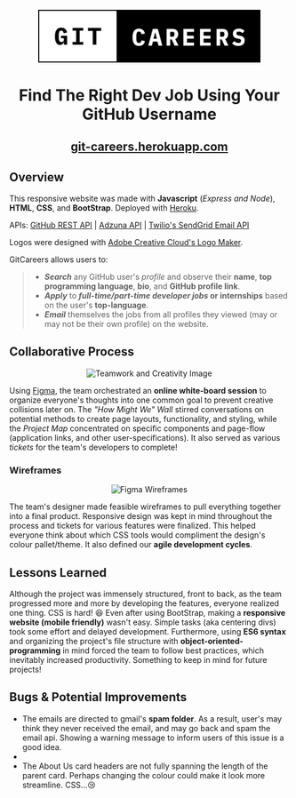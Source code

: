 <p align="center">
  <img src="templates/images/GitCareers_v2.svg" alt="GitCareers Logo" width="400"/>
</p>
<h1 align="center">Find The Right Dev Job Using Your GitHub Username</h1>
<h2 align="center"><a href="https://git-careers.herokuapp.com/" title="Take a look for yourself!">git-careers.herokuapp.com</a></h2>
<h2 id="-about-"><strong>Overview</strong></h2>
<p>This responsive website was made with <strong>Javascript</strong> (<em>Express and Node</em>), <strong>HTML</strong>, <strong>CSS</strong>, and <strong>BootStrap</strong>. Deployed with <a href="https://id.heroku.com/login" title="Heroku Deployment">Heroku</a>.</p>
<p>APIs: <a href="https://docs.github.com/en/rest/guides/getting-started-with-the-rest-api" title="GitHub REST API Docs">GitHub REST API</a> | <a href="https://docs.github.com/en/rest/guides/getting-started-with-the-rest-api" title="Adzuna API Docs">Adzuna API</a> | <a href="https://www.twilio.com/sendgrid/email-api" title="SendGrid Email API Docs">Twilio's SendGrid Email API</a></p>
<p>Logos were designed with <a href="https://www.adobe.com/express/create/logo" title="Adobe Creative Cloud Express Logo Maker">Adobe Creative Cloud's Logo Maker</a>.</p>
<p>GitCareers allows users to:</p>
<blockquote>
<ul>
<li><em><strong>Search</strong></em> any GitHub user's <em>profile</em> and observe their <strong>name</strong>, <strong>top programming language</strong>, <strong>bio</strong>, and <strong>GitHub profile link</strong>.</li>
  <li><em><strong>Apply</strong></em> to <strong><em>full-time/part-time developer jobs</em> or internships</strong> based on the user's <strong>top-language</strong>.
<li><em><strong>Email</strong></em> themselves the jobs from all profiles they viewed (may or may not be their own profile) on the website.</li>
</ul>
</blockquote>
<h2 id="-creativity-">Collaborative Process</h2>
<p align="center">
  <img src="https://blogger.googleusercontent.com/img/a/AVvXsEjvs6obbvrDdHPwskctKJJVmRWUqjsyqo_p-SYACDzeMdnXYhryTwAxVI4ubfJocShqrNT87IpMMdcSp3kZasGF0-ZHQxMVLt9TbkDK0xteFAI_KCm9TtADas2SXo4SYUHoGpTwKV9oYf_SKXJnNG_aiX45B_FK0hkT6oAMTLb8IfCPD35Ps8GOznz9=s2850" alt="Teamwork and Creativity Image"/>
</p>
<p>Using <a href="https://www.figma.com/" title="Figma Site">Figma</a>, the team orchestrated an <strong>online white-board session</strong> to organize everyone's thoughts into one common goal to prevent creative collisions later on. The <em>"How Might We" Wall</em> stirred conversations on potential methods to create page layouts, functionality, and styling, while the <em>Project Map</em> concentrated on specific components and page-flow (application links, and other user-specifications). It also served as various <em>tickets</em> for the team's developers to complete!</p>

<h3>Wireframes</h3>
<p align="center">
  <img src="https://blogger.googleusercontent.com/img/a/AVvXsEgvwlgbQUvZ2gdEJumBl-H3yWOKObtU7o4LO13nwAiCLos4wtt1czBCm_uzhIs6-cyyXn-S0z93wwy2sE5KfNpAuzChB29oto5hX-dQ5ZnPEJLkQ8QBk2e-pAV5UcmiPf08T9KGEY9n4p7PK8X9KfuNPSmgH9Q22qeu-TtOoRXvVeUtZv4IQlJ8z7NC=s2880" alt="Figma Wireframes"/>
</p>
<p>The team's designer made feasible wireframes to pull everything together into a final product. Responsive design was kept in mind throughout the process and tickets for various features were finalized. This helped everyone think about which CSS tools would compliment the design's colour pallet/theme. It also defined our <strong>agile development cycles</strong>.</p>
<h2 id="-lesson-">Lessons Learned</h2>
<p>Although the project was immensely structured, front to back, as the team progressed more and more by developing the features, everyone realized one thing. CSS is hard! 😆 Even after using BootStrap, making a <strong>responsive website (mobile friendly)</strong> wasn't easy. Simple tasks (aka centering divs) took some effort and delayed development. Furthermore, using <strong>ES6 syntax</strong> and organizing the project's file structure with <strong>object-oriented-programming</strong> in mind forced the team to follow best practices, which inevitably increased productivity. Something to keep in mind for future projects!</p>
<h2 id="-improvements-">Bugs & Potential Improvements</h2>
<ul>
  <li>The emails are directed to gmail's <strong>spam folder</strong>. As a result, user's may think they never received the email, and may go back and spam the email api. Showing a warning message to inform users of this issue is a good idea.</li>
  <li></li>
  <li>The About Us card headers are not fully spanning the length of the parent card. Perhaps changing the colour could make it look more streamline. CSS...😢</li>
</ul>
